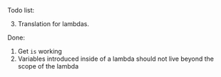Todo list:

3. Translation for lambdas.


Done:

1. Get `is` working
2. Variables introduced inside of a lambda should not live beyond the scope
   of the lambda

